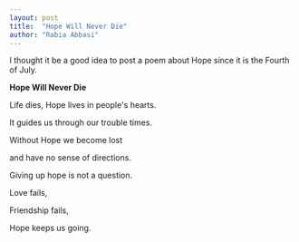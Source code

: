 ```yaml
---
layout: post
title:  "Hope Will Never Die"
author: "Rabia Abbasi"
---
```


I thought it be a good idea to post a poem about Hope since it is the Fourth of July.

  **Hope Will Never Die**
   
Life dies, Hope lives in people's hearts.

It guides us through our trouble times.

Without Hope we become lost 

and have no sense of directions. 

Giving up hope is not a question.

Love fails,

Friendship fails,

Hope keeps us going.



